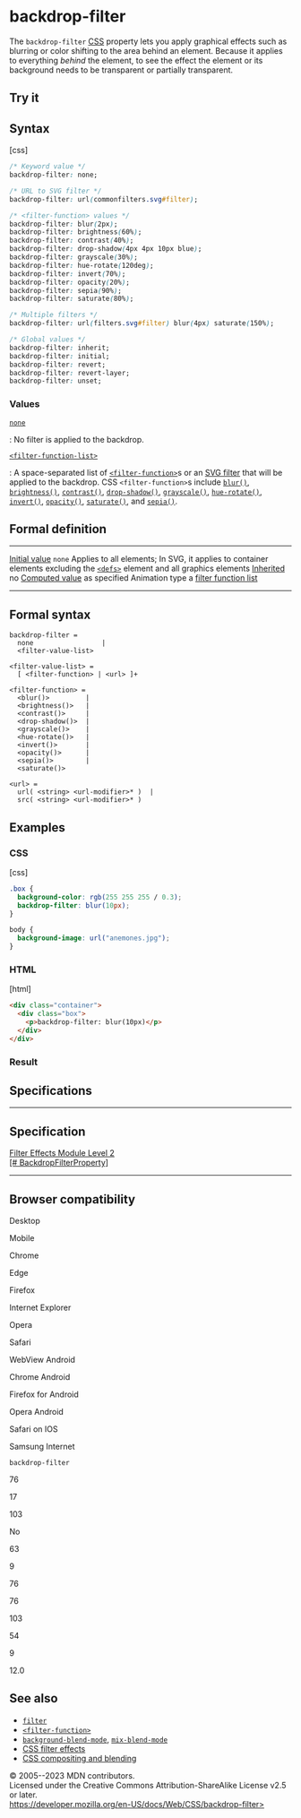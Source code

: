 backdrop-filter
===============

The `backdrop-filter`
[CSS](https://developer.mozilla.org/en-US/docs/Web/CSS) property lets
you apply graphical effects such as blurring or color shifting to the
area behind an element. Because it applies to everything *behind* the
element, to see the effect the element or its background needs to be
transparent or partially transparent.

Try it
------

Syntax
------

[css]

```css
/* Keyword value */
backdrop-filter: none;

/* URL to SVG filter */
backdrop-filter: url(commonfilters.svg#filter);

/* <filter-function> values */
backdrop-filter: blur(2px);
backdrop-filter: brightness(60%);
backdrop-filter: contrast(40%);
backdrop-filter: drop-shadow(4px 4px 10px blue);
backdrop-filter: grayscale(30%);
backdrop-filter: hue-rotate(120deg);
backdrop-filter: invert(70%);
backdrop-filter: opacity(20%);
backdrop-filter: sepia(90%);
backdrop-filter: saturate(80%);

/* Multiple filters */
backdrop-filter: url(filters.svg#filter) blur(4px) saturate(150%);

/* Global values */
backdrop-filter: inherit;
backdrop-filter: initial;
backdrop-filter: revert;
backdrop-filter: revert-layer;
backdrop-filter: unset;
```

### Values

[`none`](#none)

:   No filter is applied to the backdrop.

[`<filter-function-list>`](#filter-function-list)

:   A space-separated list of [`<filter-function>`](filter-function.md)s or
    an [SVG
    filter](https://developer.mozilla.org/en-US/docs/Web/SVG/Element/filter)
    that will be applied to the backdrop. CSS `<filter-function>`s
    include [`blur()`](blur.md),
    [`brightness()`](brightness.md),
    [`contrast()`](contrast.md),
    [`drop-shadow()`](drop-shadow.md),
    [`grayscale()`](grayscale.md),
    [`hue-rotate()`](hue-rotate.md),
    [`invert()`](invert.md),
    [`opacity()`](_Resources/Markup%20And%20Styling/css/filter-function/opacity.md),
    [`saturate()`](saturate.md), and
    [`sepia()`](sepia.md).

Formal definition
-----------------

  ---------------------------------- ----------------------------------------------------------------------------------------------------------------------------------------------------------------------------------
  [Initial value](initial_value.md)     `none`
  Applies to                         all elements; In SVG, it applies to container elements excluding the [`<defs>`](https://developer.mozilla.org/en-US/docs/Web/SVG/Element/defs) element and all graphics elements
  [Inherited](inheritance.md)           no
  [Computed value](computed_value.md)   as specified
  Animation type                     a [filter function list](filter.md#interpolation)
  ---------------------------------- ----------------------------------------------------------------------------------------------------------------------------------------------------------------------------------

Formal syntax
-------------

```
backdrop-filter = 
  none                 |
  <filter-value-list>  

<filter-value-list> = 
  [ <filter-function> | <url> ]+  

<filter-function> = 
  <blur()>         |
  <brightness()>   |
  <contrast()>     |
  <drop-shadow()>  |
  <grayscale()>    |
  <hue-rotate()>   |
  <invert()>       |
  <opacity()>      |
  <sepia()>        |
  <saturate()>     

<url> = 
  url( <string> <url-modifier>* )  |
  src( <string> <url-modifier>* )  
```

Examples
--------

### CSS

[css]

```css
.box {
  background-color: rgb(255 255 255 / 0.3);
  backdrop-filter: blur(10px);
}

body {
  background-image: url("anemones.jpg");
}
```

### HTML

[html]

```html
<div class="container">
  <div class="box">
    <p>backdrop-filter: blur(10px)</p>
  </div>
</div>
```

### Result

Specifications
--------------

  ----------------------------------------------------------------------------------------------------

Specification
  ----------------------------------------------------------------------------------------------------

  [Filter Effects Module Level 2\
  [\#
  BackdropFilterProperty]](https://drafts.fxtf.org/filter-effects-2/#BackdropFilterProperty)

  ----------------------------------------------------------------------------------------------------

Browser compatibility
---------------------

Desktop

Mobile

Chrome

Edge

Firefox

Internet Explorer

Opera

Safari

WebView Android

Chrome Android

Firefox for Android

Opera Android

Safari on IOS

Samsung Internet

`backdrop-filter`

76

17

103

No

63

9

76

76

103

54

9

12.0

See also
--------

- [`filter`](filter.md)
- [`<filter-function>`](filter-function.md)
- [`background-blend-mode`](background-blend-mode.md),
    [`mix-blend-mode`](mix-blend-mode.md)
- [CSS filter effects](css_filter_effects.md)
- [CSS compositing and blending](css_compositing_and_blending.md)

© 2005--2023 MDN contributors.\
Licensed under the Creative Commons Attribution-ShareAlike License v2.5
or later.\
https://developer.mozilla.org/en-US/docs/Web/CSS/backdrop-filter>
